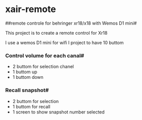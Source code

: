 # xair-remote

##remote controle for behringer  xr18/x18 with Wemos D1 mini#

This project is to create a remote control for Xr18

I use a wemos D1 mini for wifi
I project to have 10 buttom
### Control volume for each canal#
- 2 buttom for selection chanel
- 1 buttom up
- 1 buttom down
### Recall snapshot#
- 2 buttom for selection
- 1 buttom for recall
- 1 screen to show snapshot number selected

